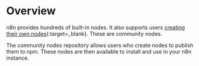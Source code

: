 # Overview

n8n provides hundreds of built-in nodes. It also supports users [creating their own nodes](/integrations/creating-nodes/){:target=_blank}. These are community nodes. 

The community nodes repository allows users who create nodes to publish them to npm. These nodes are then available to install and use in your n8n instance.

